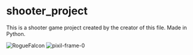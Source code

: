 # shooter_project

This is a shooter game project created by the creator of this file. Made in Python.

![RogueFalcon](https://user-images.githubusercontent.com/129579032/229270477-b004f1d4-2a87-4151-a79c-0d821db224e8.gif)
![pixil-frame-0](https://user-images.githubusercontent.com/129579032/229270532-1a18f466-6542-45e0-9a68-8862bc1de2b5.png)
